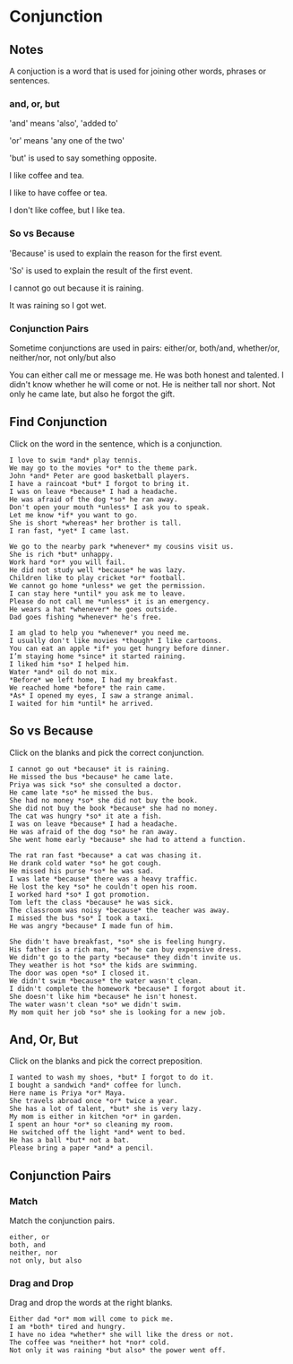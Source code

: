 # Conjunction

## Notes

A conjuction is a word that is used for joining other words, phrases or
sentences.

### and, or, but

'and' means 'also', 'added to'

'or' means 'any one of the two'

'but' is used to say something opposite.

I like coffee and tea.

I like to have coffee or tea.

I don't like coffee, but I like tea.

### So vs Because

'Because' is used to explain the reason for the first event.

'So' is used to explain the result of the first event.

I cannot go out because it is raining.

It was raining so I got wet.

### Conjunction Pairs

Sometime conjunctions are used in pairs: either/or, both/and, whether/or,
neither/nor, not only/but also

You can either call me or message me. He was both honest and talented. I didn't
know whether he will come or not. He is neither tall nor short. Not only he came
late, but also he forgot the gift.

## Find Conjunction

Click on the word in the sentence, which is a conjunction.

```
I love to swim *and* play tennis.
We may go to the movies *or* to the theme park.
John *and* Peter are good basketball players.
I have a raincoat *but* I forgot to bring it.
I was on leave *because* I had a headache.
He was afraid of the dog *so* he ran away.
Don't open your mouth *unless* I ask you to speak.
Let me know *if* you want to go.
She is short *whereas* her brother is tall.
I ran fast, *yet* I came last.
```

```
We go to the nearby park *whenever* my cousins visit us.
She is rich *but* unhappy.
Work hard *or* you will fail.
He did not study well *because* he was lazy.
Children like to play cricket *or* football.
We cannot go home *unless* we get the permission.
I can stay here *until* you ask me to leave.
Please do not call me *unless* it is an emergency.
He wears a hat *whenever* he goes outside.
Dad goes fishing *whenever* he's free.
```

```
I am glad to help you *whenever* you need me.
I usually don't like movies *though* I like cartoons.
You can eat an apple *if* you get hungry before dinner.
I’m staying home *since* it started raining.
I liked him *so* I helped him.
Water *and* oil do not mix.
*Before* we left home, I had my breakfast.
We reached home *before* the rain came.
*As* I opened my eyes, I saw a strange animal.
I waited for him *until* he arrived.
```

## So vs Because

Click on the blanks and pick the correct conjunction.

```
I cannot go out *because* it is raining.
He missed the bus *because* he came late.
Priya was sick *so* she consulted a doctor.
He came late *so* he missed the bus.
She had no money *so* she did not buy the book.
She did not buy the book *because* she had no money.
The cat was hungry *so* it ate a fish.
I was on leave *because* I had a headache.
He was afraid of the dog *so* he ran away.
She went home early *because* she had to attend a function.
```

```
The rat ran fast *because* a cat was chasing it.
He drank cold water *so* he got cough.
He missed his purse *so* he was sad.
I was late *because* there was a heavy traffic.
He lost the key *so* he couldn't open his room.
I worked hard *so* I got promotion.
Tom left the class *because* he was sick.
The classroom was noisy *because* the teacher was away.
I missed the bus *so* I took a taxi.
He was angry *because* I made fun of him.
```

```
She didn't have breakfast, *so* she is feeling hungry.
His father is a rich man, *so* he can buy expensive dress.
We didn't go to the party *because* they didn't invite us.
They weather is hot *so* the kids are swimming.
The door was open *so* I closed it.
We didn't swim *because* the water wasn't clean.
I didn't complete the homework *because* I forgot about it.
She doesn't like him *because* he isn't honest.
The water wasn't clean *so* we didn't swim.
My mom quit her job *so* she is looking for a new job.
```

## And, Or, But

Click on the blanks and pick the correct preposition.

```
I wanted to wash my shoes, *but* I forgot to do it.
I bought a sandwich *and* coffee for lunch.
Here name is Priya *or* Maya.
She travels abroad once *or* twice a year.
She has a lot of talent, *but* she is very lazy.
My mom is either in kitchen *or* in garden.
I spent an hour *or* so cleaning my room.
He switched off the light *and* went to bed.
He has a ball *but* not a bat.
Please bring a paper *and* a pencil.
```

## Conjunction Pairs

### Match

Match the conjunction pairs.

```
either, or
both, and
neither, nor
not only, but also
```

### Drag and Drop

Drag and drop the words at the right blanks.

```
Either dad *or* mom will come to pick me.
I am *both* tired and hungry.
I have no idea *whether* she will like the dress or not.
The coffee was *neither* hot *nor* cold.
Not only it was raining *but also* the power went off.
```
